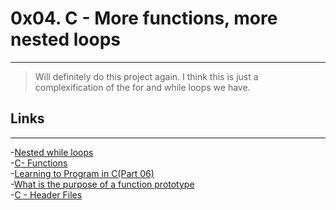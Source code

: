 # 0x04. C - More functions, more nested loops
---
>Will definitely do this project again. I think this is just a complexification of the for and while loops we have.

## Links
---
-[Nested while loops](https://www.youtube.com/watch?v=Z3iGeQ1gIss)<br>
-[C- Functions](http://www.tutorialspoint.com/cprogramming/c_functions.htm)<br>
-[Learning to Program in C(Part 06)](https://www.youtube.com/watch?v=qMlnFwYdqIw)<br>
-[What is the purpose of a function prototype](https://www.geeksforgeeks.org/what-is-the-purpose-of-a-function-prototype/)<br>
-[C - Header Files](https://www.tutorialspoint.com/cprogramming/c_header_files.htm)<br>
